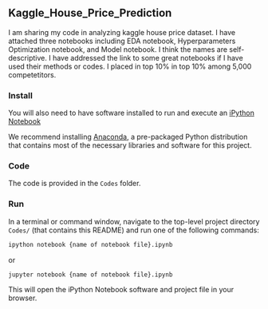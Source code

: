 ## Kaggle_House_Price_Prediction

I am sharing my code in analyzing kaggle house price dataset. I have attached three notebooks including EDA notebook, Hyperparameters Optimization notebook, and Model notebook. I think the names are self-descriptive. I have addressed the link to some great notebooks if I have used their methods or codes. I placed in top 10% in top 10% among 5,000 competetitors. 

### Install 

You will also need to have software installed to run and execute an [iPython Notebook](http://ipython.org/notebook.html)

We recommend installing [Anaconda](https://www.continuum.io/downloads), a pre-packaged Python distribution that contains most of the necessary libraries and software for this project. 

### Code

The code is provided in the `Codes` folder.  

### Run

In a terminal or command window, navigate to the top-level project directory `Codes/` (that contains this README) and run one of the following commands:

```bash
ipython notebook {name of notebook file}.ipynb
```  
or
```bash
jupyter notebook {name of notebook file}.ipynb
```

This will open the iPython Notebook software and project file in your browser.
